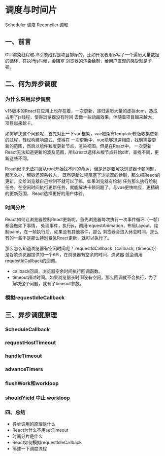 # 调度与时间片
Scheduler 调度
Reconciler 调和
## 一、前言
GUI渲染线程和JS引擎线程是项目排斥的，比如开发者用js写了一个遍历大量数据的循环，在执行js时候，会阻塞
浏览器的渲染绘制，给用户直观的感受就是卡顿。

## 二、何为异步调度
### 为什么采用异步调度
v15版本的React在应用上也存在着，一次更新，递归遍历大量的虚拟dom，造成占用了js线程，使得浏览器没有时间
去做一些动画效果，伴随着项目越来越大，项目越来越卡。

如何解决这个问题呢，首先对比一下vue框架，vue框架有template模版收集依赖的过程，轻松构建响应式，使得在
一次更新中，vue能够迅速相应，找到需要更新的范围，然后以组件粒度更新节点，渲染视图。但是在React中，
一次更新React无法知道更新的波及范围，所以react选择从根节点开始diff，查找不同，更新这些不同。

React似乎无法打破从root开始找不同的命运，但是还是要解决浏览器卡顿问题，那怎么办，解铃还须系铃人，
既然更新过程阻塞了浏览器的绘制，那么把React的更新，交给浏览器自己控制不就可以了嘛，如果浏览器有绘制
任务那么执行绘制任务，在空闲时间执行更新任务，就能解决卡顿问题了。与vue更快响应，更精确的更新范围，
React选择更好的用户体验。


### 时间分片

React如何让浏览器控制React更新呢，首先浏览器每次执行一次事件循环（一帧）都会做如下事情，
处理事件，执行js，调用requestAnimation，布局Layout，绘制paint，在一帧执行后，如果没有其他事件，那么
浏览器会进入休息时间，那么有的一些不是那么特别紧急React更新，就可以执行了。

那么怎么知道浏览器有空闲时间呢？
requestIdCallback（callback, {timeout}）是谷歌浏览器提供的一个API，在浏览器有空余的时间，浏览器
就会调用requestIdCallback的回调。
- callback回调，浏览器空余时间执行回调函数。
- timeout超过时间。如果浏览器长时间没有空闲，那么回调就不会执行，为了解决这个问题，就有了timeout参数。


### 模拟requestIdleCallback
## 三、异步调度原理
### ScheduleCallback
### requestHostTimeout
### handleTimeout
### advanceTimers
### flushWork和workloop
### shouldYield 中止 workloop
### 四、总结
- 异步调用的原理是什么
- React为什么不用setTimeout
- 时间分片是什么
- React如何模拟requestIdleCallback
- 简述一下调度流程

